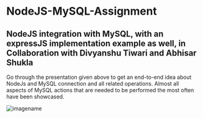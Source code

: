 # NodeJS-MySQL-Assignment
NodeJS integration with MySQL, with an expressJS implementation example as well, in Collaboration with Divyanshu Tiwari and Abhisar Shukla
--

Go through the presentation given above to get an end-to-end idea about NodeJs and MySQL connection and all related operations.
Almost all aspects of MySQL actions that are needed to be performed the most often have been showcased.

![imagename](https://i.stack.imgur.com/7aRGq.png)

